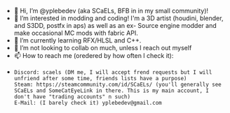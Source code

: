 - 👋 Hi, I’m @yplebedev (aka SCaELs, BFB in in my small community)!
- 👀 I’m interested in modding and coding! I'm a 3D artist (houdini, blender, and S3DD, postfx in aps) as well as an ex- Source engine modder and make occasional MC mods with fabric API.
- 🌱 I’m currently learning RFX/HLSL and C++.
- 💞️ I’m not looking to collab on much, unless I reach out myself
- 📫 How to reach me (oredered by how often I check it): 
-     Discord: scaels (DM me, I will accept frend requests but I will unfriend after some time, friends lists have a purpose)
      Steam: https://steamcommunity.com/id/SCaELs/ (you'll generally see SCaELs and SomeCatEyeLink in there. This is my main account, I don't have "trading accounts" n such)
      E-Mail: (I barely check it) yplebedev@gmail.com
      
<!---
yplebedev/yplebedev is a ✨ special ✨ repository because its `README.md` (this file) appears on your GitHub profile.
You can click the Preview link to take a look at your changes.
--->
